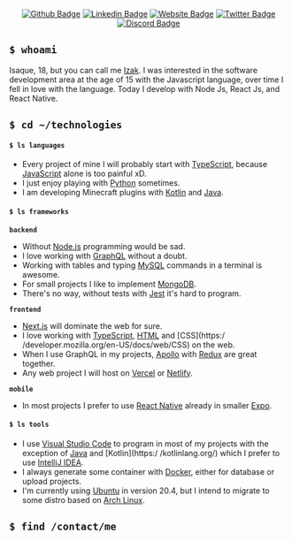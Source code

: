 <div align="center">    
  <a href="https://izakdvlpr.vercel.app"><img src="https://img.shields.io/badge/-WebSite-000000?style=for-the-badge&logo=google-chrome&logoColor=white&link=https://izakdvlpr.vercel.app" alt="Github Badge" /></a>  
  <a href="https://www.linkedin.com/in/izakdvlpr/"><img src="https://img.shields.io/badge/- Linkedin-000000?style=for-the-badge&logo=linkedin&logoColor=white&link=https://www.linkedin.com/in/izakdvlpr/" alt="Linkedin Badge" /></a>  
  <a href="https://github.com/izakdvlpr"><img src="https://img.shields.io/badge/-Github-000000?style=for-the-badge&logo=Github&logoColor=white&link=https://github.com/izakdvlpr" alt="Website Badge"/></a>  
  <a href="https://twitter.com/izakdvlpr"><img src="https://img.shields.io/badge/-Twitter-000000?style=for-the-badge&logo=twitter&logoColor=white&link=https://twitter.com/izakdvlpr" alt="Twitter Badge"/></a>
  <a href="https://discord.com/users/461273822360895491"><img src="https://img.shields.io/badge/-Discord-000000?style=for-the-badge&logo=discord&logoColor=white&link=https://discord.com/users/461273822360895491" alt="Discord Badge"/></a>
</div>

## `$ whoami`

Isaque, 18, but you can call me [Izak](https://github.com/izakdvlpr). I was interested in the software development area at the age of 15 with the Javascript language, over time I fell in love with the language. Today I develop with Node Js, React Js, and React Native.

## `$ cd ~/technologies`

#### `$ ls languages`

- Every project of mine I will probably start with [TypeScript](https://typescriptlang.org/), because [JavaScript](https://javascript.com/) alone is too painful xD.
- I just enjoy playing with [Python](https://python.org/) sometimes.
- I am developing Minecraft plugins with [Kotlin](https://kotlinlang.org/) and [Java](https://java.com/).

#### `$ ls frameworks`

**`backend`**

- Without [Node.js](https://nodejs.org/en/) programming would be sad.
- I love working with [GraphQL](https://graphql.org/) without a doubt.
- Working with tables and typing [MySQL](https://mysql.com/) commands in a terminal is awesome.
- For small projects I like to implement [MongoDB](https://mongodb.com/).
- There's no way, without tests with [Jest](https://jestjs.io/) it's hard to program.

**`frontend`**

- [Next.js](https://nextjs.org/) will dominate the web for sure.
- I love working with [TypeScript](https://typescriptlang.org/), [HTML](https://developer.mozilla.org/en-US/docs/Web/HTML) and [CSS](https:/ /developer.mozilla.org/en-US/docs/web/CSS) on the web.
- When I use GraphQL in my projects, [Apollo](https://apollographql.com/) with [Redux](https://redux.js.org/) are great together.
- Any web project I will host on [Vercel](https://vercel.com/) or [Netlify](https://netlify.com/).

**`mobile`**

- In most projects I prefer to use [React Native](https://reactnative.dev/) already in smaller [Expo](https://expo.dev/).

#### `$ ls tools`

- I use [Visual Studio Code](https://code.visualstudio.com/) to program in most of my projects with the exception of [Java](https://java.com/) and [Kotlin](https:/ /kotlinlang.org/) which I prefer to use [IntelliJ IDEA](https://www.jetbrains.com/idea/).
- I always generate some container with [Docker](https://docker.com/), either for database or upload projects.
- I'm currently using [Ubuntu](https://ubuntu.com/) in version 20.4, but I intend to migrate to some distro based on [Arch Linux](https://archlinux.org/).

## `$ find /contact/me`
